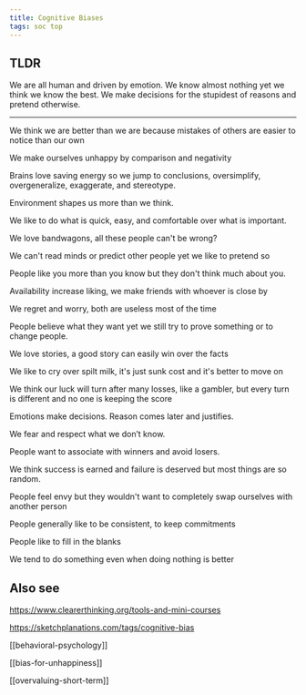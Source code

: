 ```yaml
---
title: Cognitive Biases
tags: soc top
---
```


## TLDR

We are all human and driven by emotion. We know almost nothing yet we think we know the best. We make decisions for the stupidest of reasons and pretend otherwise.

---

We think we are better than we are because mistakes of others are easier to notice than our own

We make ourselves unhappy by comparison and negativity

Brains love saving energy so we jump to conclusions, oversimplify, overgeneralize, exaggerate, and stereotype. 

Environment shapes us more than we think.

We like to do what is quick, easy, and comfortable over what is important.

We love bandwagons, all these people can't be wrong?

We can't read minds or predict other people yet we like to pretend so

People like you more than you know but they don't think much about you.

Availability increase liking, we make friends with whoever is close by

We regret and worry, both are useless most of the time

People believe what they want yet we still try to prove something or to change people. 

We love stories, a good story can easily win over the facts

We like to cry over spilt milk, it's just sunk cost and it's better to move on

We think our luck will turn after many losses, like a gambler, but every turn is different and no one is keeping the score

Emotions make decisions. Reason comes later and justifies.

We fear and respect what we don’t know.

People want to associate with winners and avoid losers.

We think success is earned and failure is deserved but most things are so random. 

People feel envy but they wouldn't want to completely swap ourselves with another person

People generally like to be consistent, to keep commitments

People like to fill in the blanks 

We tend to do something even when doing nothing is better


## Also see

<https://www.clearerthinking.org/tools-and-mini-courses>

<https://sketchplanations.com/tags/cognitive-bias>

[[behavioral-psychology]]

[[bias-for-unhappiness]]

[[overvaluing-short-term]]
